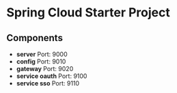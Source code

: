 # Spring Cloud Starter Project

## Components

- **server** Port: 9000
- **config** Port: 9010
- **gateway** Port: 9020
- **service oauth** Port: 9100
- **service sso** Port: 9110